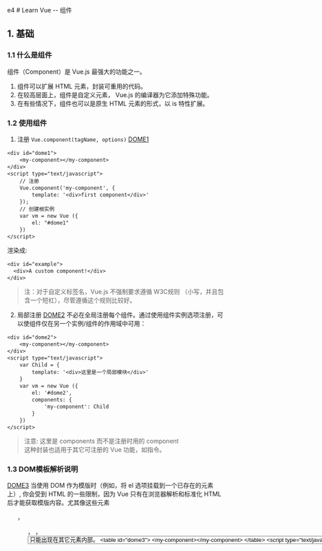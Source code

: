 e4                                                                                                                                                                                                                                                                                                                                                                                                                                                                                                                                                                                                                                                                                                                                                                                                                                                                                                                                                                                                                                                                                                                     # Learn Vue -- 组件

## 1. 基础
### 1.1 什么是组件
组件（Component）是 Vue.js 最强大的功能之一。
1. 组件可以扩展 HTML 元素，封装可重用的代码。
2. 在较高层面上，组件是自定义元素， Vue.js 的编译器为它添加特殊功能。
3. 在有些情况下，组件也可以是原生 HTML 元素的形式，以 is 特性扩展。

### 1.2 使用组件

1. 注册
`Vue.component(tagName, options)`
[DOME1](dome1.html)
```
<div id="dome1">
    <my-component></my-component>
</div>
<script type="text/javascript">
    // 注册
    Vue.component('my-component', {
        template: '<div>first component</div>'
    });
    // 创建根实例
    var vm = new Vue ({
        el: "#dome1"
    })
</script>
```
渲染成:
```
<div id="example">
  <div>A custom component!</div>
</div>
```

>注：对于自定义标签名，Vue.js 不强制要求遵循 W3C规则 （小写，并且包含一个短杠），尽管遵循这个规则比较好。

2. 局部注册
[DOME2](dome2.html)
不必在全局注册每个组件。通过使用组件实例选项注册，可以使组件仅在另一个实例/组件的作用域中可用：

```
<div id="dome2">
    <my-component></my-component>
</div>
<script type="text/javascript">
    var Child = {
        template: '<div>这里是一个局部模块</div>'
    }
    var vm = new Vue ({
        el: '#dome2',
        components: {
            'my-component': Child
        }
    })
</script>
```

>注意:
这里是 components 而不是注册时用的 component  
这种封装也适用于其它可注册的 Vue 功能，如指令。

### 1.3 DOM模板解析说明
[DOME3](dome3.html)
当使用 DOM 作为模版时（例如，将 el 选项挂载到一个已存在的元素上）, 你会受到 HTML 的一些限制，因为 Vue 只有在浏览器解析和标准化 HTML 后才能获取模版内容。尤其像这些元素 <ul> ， <ol>， <table> ， <select> 限制了能被它包裹的元素， <option> 只能出现在其它元素内部。

```
<table id="dome3">
    <my-component></my-component>
</table>
<script type="text/javascript">
    Vue.component("my-component", {
        template: '<tr>这里是dome3</tr>'
    })
    var vm = new Vue({
        el: '#dome3',
        data: {
            message: 'dome3'
        }
    })
</script>
```

这里被解析成：

![DOM解析](img/DOM模块限制.png)

这种情况下应该使用is 关键字

[DOME4](dome4.html)

```
<table id="dome3">
    <tr is = 'my-component'></tr>
</table>
```

这里被解析成：

![DOM解析](img/DOM模块限制1.png)

应当注意，如果您使用来自以下来源之一的字符串模板，这些限制将不适用：
- <script type="text/x-template">
- JavaScript内联模版字符串
- .vue 组件
因此，有必要的话请使用字符串模版。

### 1.4 data 必须是函数
[DOME5](dome5.html)
使用组件时，大多数可以传入到 Vue 构造器中的选项可以在注册组件时使用，有一个例外： data 必须是函数。

```
<script type="text/javascript">
    Vue.component('simple-component', {
        template: '<button v-on:click="counter += 1">{{counter}}</button>',
        data :{
            counter: 0
        }
    });
    var vm = new Vue ({
        el: '#dome5'
    })
</script>
```
会提示data只能是function
[Vue warn]: The "data" option should be a function that returns a per-instance value in component definitions. 
修改：
```
 data: function () {
        return data;
    }
```
技术上 data 的确是一个函数了，因此 Vue 不会警告，但是我们返回给每个组件的实例的却引用了同一个data对象;
可以通过为每个组件返回全新的 data 对象来解决这个问题
```
data: function () {
    return {
        counter: 0
    }
}
```
也可以这样写
```
var data = {counter: 0}
Vue.component('simple-component', {
    template: '<button v-on:click="counter += 1">{{counter}}</button>',
    data: function () {
        return data;
    }
});
```

## 2. 构成组件

组件意味着协同工作，通常父子组件会是这样的关系：组件 A 在它的模版中使用了组件 B 。它们之间必然需要相互通信：父组件要给子组件传递数据，子组件需要将它内部发生的事情告知给父组件。然而，在一个良好定义的接口中尽可能将父子组件解耦是很重要的。这保证了每个组件可以在相对隔离的环境中书写和理解，也大幅提高了组件的可维护性和可重用性。

在 Vue.js 中，父子组件的关系可以总结为 props down, events up 。父组件通过 props 向下传递数据给子组件，子组件通过 events 给父组件发送消息。看看它们是怎么工作的。

![props-events](img/props-events.png)

### 2.1 Prop

1. 使用Prop传递数据

[DOME6](dome6.html)

组件实例的作用域是孤立的。这意味着不能并且不应该在子组件的模板内直接引用父组件的数据。可以使用 props 把数据传给子组件。

```
<div id="dome6">
    <child message='component-props'></child>
</div>
<script type="text/javascript">
    Vue.component('child', {
        props: ['message'],
        template: '<span>{{message}}</span>'
    });
    var vm = new Vue ({
        el: '#dome6'
    })
</script>
```

解析成：

![component-props](img/component-props.png)

### 2.2 camelCase vs. kebab-case

HTML 特性不区分大小写。当使用非字符串模版时，prop的名字形式会从 camelCase （驼峰） 转为 kebab-case（短横线隔开）：

也就是说如果接受的名称为驼峰式，属性就需要使用短横线隔开

```
<div id="dome7">
    <child my-message='component-props'></child>
</div>
<script type="text/javascript">
    Vue.component('child', {
        // 声明props
        props: ['myMessage'],
        // 同样可以像实例vm一样,使用'this.message'
        template: '<span>{{myMessage}}</span>'
    });
    var vm = new Vue ({
        el: '#dome7'
    })
</script>
```
再次说明，如果你使用字符串模版，不用在意这些限制。

### 2.3 动态Prop

配合 v-bind 可以实现动态绑定；
[DOME8](dome8.html)
```
<div id="dome8">
    <input type="text" v-model='message'>
    <child v-bind:prop='message'></child>
</div>
<script type="text/javascript">
    Vue.component('child', {
        props:['prop'],
        template: '<span>{{prop}}</span>'
    })
    var vm = new Vue ({
        el: "#dome8",
        data: {
            message: ''
        }
    })
</script>
```

解析成：

![动态Props](img/props.png)

### 2.4 字面量语法vs动态语法
[DOME9](dome9.html)
使用字面量传递的数值是通过字符串的形式传播的，如果需要传入一个数值，需要使用动态语法

字面量：
```
<div id="dome9">
    <child message = '1'></child>
</div>
<script type="text/javascript">
    Vue.component('child',{
        props: ['message'],
        template: '<span>{{message}}</span>'
    })
    var vm = new Vue ({
        el: '#dome9'
    })
</script>
```

动态：
```
<div id="dome9">
    <child :message = 'num'></child>
</div>
<script type="text/javascript">
    Vue.component('child',{
        props: ['message'],
        template: '<span>{{message}}</span>'
    })
    var vm = new Vue ({
        el: '#dome9',
        data: {
            num: 1
        }
    })
</script>
```

### 2.5 单向数据流

prop 是单向绑定的：当父组件的属性变化时，将传导给子组件，但是不会反过来。这是为了防止子组件无意修改了父组件的状态——这会让应用的数据流难以理解。

另外，每次父组件更新时，子组件的所有 prop 都会更新为最新值。这意味着你不应该在子组件内部改变 prop 。如果你这么做了，Vue 会在控制台给出警告。

通常有两种改变 prop 的情况：
1. prop 作为初始值传入，子组件之后只是将它的初始值作为本地数据的初始值使用；
2. prop 作为需要被转变的原始值传入。

对这两种原因，正确的应对方式是：	
1. 定义一个局部 data 属性，并将 prop 的初始值作为局部数据的初始值。
```
props: ['initialCounter'],
data: function () {
  return { counter: this.initialCounter }
}
```
2. 定义一个 computed 属性，此属性从 prop 的值计算得出。
```
props: ['size'],
computed: {
  normalizedSize: function () {
    return this.size.trim().toLowerCase()
  }
}
```

>注：
> 注意在 JavaScript 中对象和数组是引用类型，指向同一个内存空间，如果 prop 是一个对象或数组，在子组件内部改变它会影响父组件的状态。

### 2.6 Prop 验证

组件可以为 props 指定验证要求。如果未指定验证要求，Vue 会发出警告。当组件给其他人使用时这很有用。
prop 是一个对象而不是字符串数组时，它包含验证要求：
```
Vue.component('example', {
  props: {
    // 基础类型检测 （`null` 意思是任何类型都可以）
    propA: Number,
    // 多种类型
    propB: [String, Number],
    // 必传且是字符串
    propC: {
      type: String,
      required: true
    },
    // 数字，有默认值
    propD: {
      type: Number,
      default: 100
    },
    // 数组／对象的默认值应当由一个工厂函数返回
    propE: {
      type: Object,
      default: function () {
        return { message: 'hello' }
      }
    },
    // 自定义验证函数
    propF: {
      validator: function (value) {
        return value > 10
      }
    }
  }
})
```
type 可以是下面原生构造器：
String
Number
Boolean
Function
Object
Array
type 也可以是一个自定义构造器，使用 instanceof 检测。
当 prop 验证失败了，如果使用的是开发版本会抛出一条警告。
